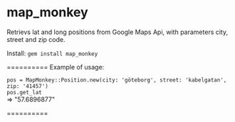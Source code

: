 map_monkey
==========
Retrievs lat and long positions from Google Maps Api, with parameters city, street and zip code.

Install:
`gem install map_monkey`

==========
Example of usage:

`pos = MapMonkey::Position.new(city: 'göteborg', street: 'kabelgatan', zip: '41457')` <br />
`pos.get_lat`<br />
=> "57.6896877"

==========

